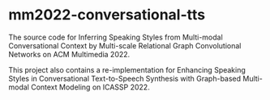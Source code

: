 # mm2022-conversational-tts

The source code for Inferring Speaking Styles from Multi-modal Conversational Context by Multi-scale Relational Graph Convolutional Networks on ACM Multimedia 2022.

This project also contains a re-implementation for Enhancing Speaking Styles in Conversational Text-to-Speech Synthesis with Graph-based Multi-modal Context Modeling on ICASSP 2022.
